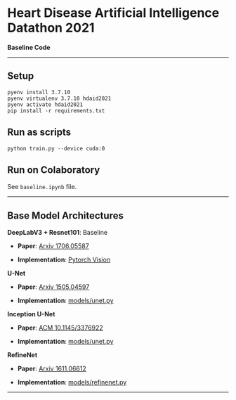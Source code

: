 # Heart Disease Artificial Intelligence Datathon 2021

**Baseline Code**

---

## Setup

```
pyenv install 3.7.10
pyenv virtualenv 3.7.10 hdaid2021
pyenv activate hdaid2021
pip install -r requirements.txt
```

## Run as scripts

```
python train.py --device cuda:0
```

## Run on Colaboratory

See `baseline.ipynb` file.

---

## Base Model Architectures

**DeepLabV3 + Resnet101**: Baseline

* **Paper**: [Arxiv 1706.05587](https://arxiv.org/abs/1706.05587)

* **Implementation**: [Pytorch Vision](https://pytorch.org/hub/pytorch_vision_deeplabv3_resnet101/)

**U-Net**

* **Paper**: [Arxiv 1505.04597](https://arxiv.org/abs/1505.04597)

* **Implementation**: [models/unet.py](models/unet.py)

**Inception U-Net**

* **Paper**: [ACM 10.1145/3376922](https://dl.acm.org/doi/abs/10.1145/3376922)

* **Implementation**: [models/unet.py](models/unet.py)

**RefineNet**

* **Paper**: [Arxiv 1611.06612](https://arxiv.org/abs/1611.06612)

* **Implementation**: [models/refinenet.py](models/refinenet.py)

---
